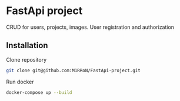 # FastApi project

CRUD for users, projects, images. User registration and authorization 

## Installation

Clone repository
```bash
git clone git@github.com:M1RRoN/FastApi-project.git
```
Run docker
```bash
docker-compose up --build
```
